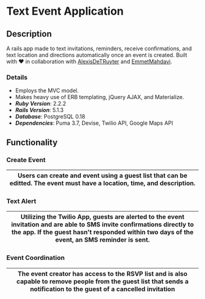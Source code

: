 # Text Event Application

## Description
A rails app made to text invitations, reminders, receive confirmations, and text location and directions automatically once an event is created. Built with :heart: in collaboration with [AlexisDeTRuyter](https://github.com/AlexisTDeRuyter) and [EmmetMahdavi](https://github.com/emmetreza).

### Details
* Employs the MVC model.
* Makes heavy use of ERB templating, jQuery AJAX, and Materialize.
* ___Ruby Version___: 2.2.2
* ___Rails Version___: 5.1.3
* ___Database___: PostgreSQL 0.18
* ___Dependencies___: Puma 3.7, Devise, Twilio API, Google Maps API

## Functionality

### Create Event
Users can create and event using a guest list that can be editted.  The event must have a location, time, and description. | 
------------------------------ | 

### Text Alert
Utilizing the Twilio App, guests are alerted to the event invitation and are able to SMS invite confirmations directly to the app.  If the guest hasn't responded within two days of the event, an SMS reminder is sent.|
------------------------------ | 

### Event Coordination
The event creator has access to the RSVP list and is also capable to remove people from the guest list that sends a notification to the guest of a cancelled invitation |
------------------------------ |



